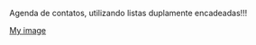 Agenda de contatos, utilizando listas duplamente encadeadas!!!

[My image](KessJhones.github.com/projeto3/horse21.png)